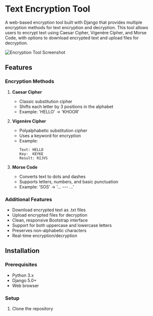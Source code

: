 # Text Encryption Tool

A web-based encryption tool built with Django that provides multiple encryption methods for text encryption and decryption. This tool allows users to encrypt text using Caesar Cipher, Vigenère Cipher, and Morse Code, with options to download encrypted text and upload files for decryption.

![Encryption Tool Screenshot](screenshots/encryption_tool.png)

## Features

### Encryption Methods
1. **Caesar Cipher**
   - Classic substitution cipher
   - Shifts each letter by 3 positions in the alphabet
   - Example: 'HELLO' → 'KHOOR'

2. **Vigenère Cipher**
   - Polyalphabetic substitution cipher
   - Uses a keyword for encryption
   - Example:
     ```
     Text: HELLO
     Key:  KEYKE
     Result: RIJVS
     ```

3. **Morse Code**
   - Converts text to dots and dashes
   - Supports letters, numbers, and basic punctuation
   - Example: 'SOS' → '... --- ...'

### Additional Features
- Download encrypted text as .txt files
- Upload encrypted files for decryption
- Clean, responsive Bootstrap interface
- Support for both uppercase and lowercase letters
- Preserves non-alphabetic characters
- Real-time encryption/decryption

## Installation

### Prerequisites
- Python 3.x
- Django 5.0+
- Web browser

### Setup
1. Clone the repository
